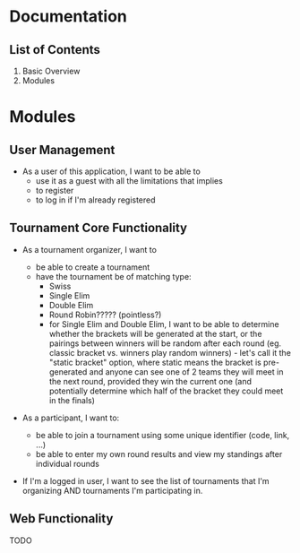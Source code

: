 # Documentation
## List of Contents
1. Basic Overview
2. Modules

# Modules

## User Management

- As a user of this application, I want to be able to
    - use it as a guest with all the limitations that implies
    - to register
    - to log in if I'm already registered
    
## Tournament Core Functionality

- As a tournament organizer, I want to 
    - be able to create a tournament
    - have the tournament be of matching type:
        - Swiss
        - Single Elim
        - Double Elim
        - Round Robin????? (pointless?)
        - for Single Elim and Double Elim, I want to be able to determine whether the brackets will be generated
        at the start, or the pairings between winners will be random after each round 
        (eg. classic bracket vs. winners play random winners) - let's call it the "static bracket" option,
        where static means the bracket is pre-generated and anyone can see one of 2 teams they will meet 
        in the next round, provided they win the current one (and potentially determine which half of the bracket 
        they could meet in the finals)

- As a participant, I want to:
    - be able to join a tournament using some unique identifier
        (code, link, ...)
    - be able to enter my own round results and view my standings
        after individual rounds
    
- If I'm a logged in user, I want to see the list of tournaments that 
    I'm organizing AND tournaments I'm participating in.
    
## Web Functionality

TODO